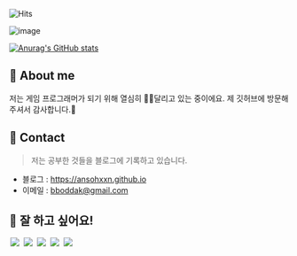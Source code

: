 
<!--방문자 수, 깃허브 팔로워 수-->
![Hits](https://hits.seeyoufarm.com/api/count/incr/badge.svg?url=https%3A%2F%2Fgithub.com%2Fansohxxn&count_bg=%23FFC500&title_bg=%23555555&icon=diaspora.svg&icon_color=%23FFDD00&title=visitors&edge_flat=false)

![image](https://media.giphy.com/media/fb4haewhv8ttpwpfMw/giphy.gif)

[![Anurag's GitHub stats](https://github-readme-stats.vercel.app/api?username=ansohxxn)](https://github.com/anuraghazra/github-readme-stats)

## 📌 About me

<!--
<a href="https://ansohxxn.github.io/">
    <img src = "https://img.shields.io/badge/MY%20BLOG-yellow?&style=flat&logo=github&logoColor=black" style="height : auto; margin-right : 2px;"/>
</a>
<a href="https://www.youtube.com/channel/UCh2PUxXthHJtfnh03z4pV-Q">
    <img src ="https://img.shields.io/badge/YouTube%20-%23FF0000.svg?&style=flat&logo=YouTube&logoColor=white" style="height : auto;"/>
</a>
-->

저는 게임 프로그래머가 되기 위해 열심히 🏃‍♀️달리고 있는 중이에요. 제 깃허브에 방문해주셔서 감사합니다.🥰

## 📌 Contact

> 저는 공부한 것들을 블로그에 기록하고 있습니다.

- 블로그 : <https://ansohxxn.github.io>
- 이메일 : <bboddak@gmail.com>

## 🚀 잘 하고 싶어요!

<img src = "https://img.shields.io/badge/-C-black?style=flat&logo=c%2B%2B" style="height : auto; margin-left : 2px; margin-right : 2px;"/> <img src = "https://img.shields.io/badge/-C++-black?style=flat&logo=c%2B%2B" style="height : auto; margin-left : 2px; margin-right : 2px;"/> <img src = "https://img.shields.io/badge/-C%23%20-black?style=flat&logo=C%20Sharp" style="height : auto; margin-left : 2px; margin-right : 2px;"/> <img src="https://img.shields.io/badge/unity%20-%23000000.svg?&style=flat&logo=unity&logoColor=white" style="height : auto; margin-left : 2px; margin-right : 2px;"/> <img src="https://img.shields.io/badge/unreal%20engine%20-%23313131.svg?&style=flat&logo=unreal%20engine&logoColor=white" style="height : auto; margin-left : 2px; margin-right : 2px;"/>

